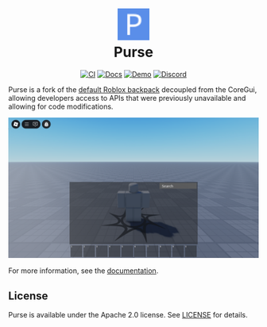 <h1 align="center">
  <img src="docs/assets/favicon.svg" width="64">
  <br>
  Purse
</h1>

<div align="center">

  [![CI](https://github.com/RyanLua/Purse/actions/workflows/ci.yml/badge.svg)](https://github.com/RyanLua/Purse/actions/workflows/ci.yml)
  [![Docs](https://img.shields.io/badge/docs-website-green.svg)](https://purse.luau.page/)
  [![Demo](https://img.shields.io/badge/demo-experience-blue)](https://www.roblox.com/games/106146309450120)
  [![Discord](https://discord.com/api/guilds/1162303282002272359/widget.png)](https://discord.gg/N2KEnHzrsW)
</div>

Purse is a fork of the [default Roblox backpack](https://github.com/MaximumADHD/Roblox-Client-Tracker/blob/roblox/scripts/CoreScripts/Modules/BackpackScript.lua) decoupled from the CoreGui, allowing developers access to APIs that were previously unavailable and allowing for code modifications.

![Screenshot of Purse](docs/assets/screenshot.png)

For more information, see the [documentation](https://purse.luau.page/).

## License

Purse is available under the Apache 2.0 license. See [LICENSE](LICENSE) for details.
